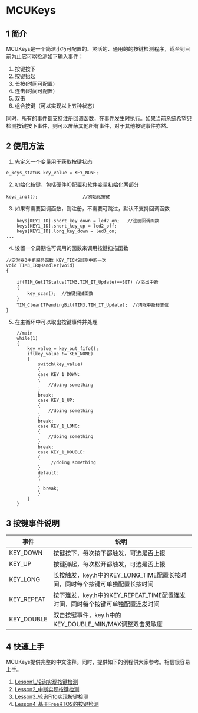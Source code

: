 # MCUKeys

## 1  简介
MCUKeys是一个简洁小巧可配置的、灵活的、通用的的按键检测程序，截至到目前为止它可以检测如下输入事件：

1. 按键按下
2. 按键抬起
3.  长按(时间可配置)
4.  连击(时间可配置)
5. 双击
6. 组合按键（可以实现以上五种状态）

同时，所有的事件都支持注册回调函数，在事件发生时执行。如果当前系统希望只检测按键按下事件，则可以屏蔽其他所有事件，对于其他按键事件亦然。


## 2  使用方法

1. 先定义一个变量用于获取按键状态

```
e_keys_status key_value = KEY_NONE;
```
2. 初始化按键，包括硬件IO配置和软件变量初始化两部分

```
keys_init();                 //初始化按键
```
3. 如果有需要回调函数，则注册，不需要可跳过，默认不支持回调函数

```
    keys[KEY1_ID].short_key_down = led2_on;   //注册回调函数
    keys[KEY1_ID].short_key_up = led2_off;
    keys[KEY1_ID].long_key_down = led3_on;
...
```
4. 设置一个周期性可调用的函数来调用按键扫描函数

```
//定时器3中断服务函数 KEY_TICKS周期中断一次
void TIM3_IRQHandler(void)
{

    if(TIM_GetITStatus(TIM3,TIM_IT_Update)==SET) //溢出中断
    {
        key_scan();  //按键扫描函数
    }
    TIM_ClearITPendingBit(TIM3,TIM_IT_Update);  //清除中断标志位
}
```
5. 在主循环中可以取出按键事件并处理

```
	//main
    while(1)
    {
        key_value = key_out_fifo();
        if(key_value != KEY_NONE)
        {
            switch(key_value)
            {
            case KEY_1_DOWN:
            {
                //doing something
            }
            break;
            case KEY_1_UP:
            {
                //doing something
            }
            break;
            case KEY_1_LONG:
            {
                //doing something
            }
            break;
            case KEY_1_DOUBLE:
            {
                 //doing something
            }
            default:
            {

            } break;
            }
        }
    }
```


## 3 按键事件说明

事件 | 说明
---|---
KEY_DOWN | 按键按下，每次按下都触发，可选是否上报
KEY_UP | 按键弹起，每次松开都触发，可选是否上报
KEY_LONG | 长按触发，key.h中的KEY_LONG_TIME配置长按时间，同时每个按键可单独配置长按时间
KEY_REPEAT | 按下连发，key.h中的KEY_REPEAT_TIME配置连发时间，同时每个按键可单独配置连发时间
KEY_DOUBLE | 双击按键事件，key.h中的KEY_DOUBLE_MIN/MAX调整双击灵敏度


## 4 快速上手

MCUKeys提供完整的中文注释。同时，提供如下的例程供大家参考。相信很容易上手。

1. [Lesson1_轮询实现按键检测](https://github.com/xupenghu/MCUKeys/tree/master/Examples/Lesson1_%E8%BD%AE%E8%AF%A2%E5%AE%9E%E7%8E%B0%E6%8C%89%E9%94%AE%E6%A3%80%E6%B5%8B)
2. [Lesson2_中断实现按键检测](https://github.com/xupenghu/MCUKeys/tree/master/Examples/Lesson2_%E4%B8%AD%E6%96%AD%E5%AE%9E%E7%8E%B0%E6%8C%89%E9%94%AE%E6%A3%80%E6%B5%8B)
3. [Lesson3_轮询Fifo实现按键检测](https://github.com/xupenghu/MCUKeys/tree/master/Examples/Lesson3_%E8%BD%AE%E8%AF%A2Fifo%E5%AE%9E%E7%8E%B0%E6%8C%89%E9%94%AE%E6%A3%80%E6%B5%8B)
4. [Lesson4_基于FreeRTOS的按键检测](https://github.com/xupenghu/MCUKeys/tree/master/Examples/Lesson4_%E5%9F%BA%E4%BA%8EFreeRTOS%E7%9A%84%E6%8C%89%E9%94%AE%E6%A3%80%E6%B5%8B)
